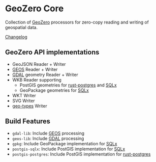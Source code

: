 # GeoZero Core

Collection of [GeoZero](https://github.com/georust/geozero) processors for zero-copy reading and writing of geospatial data.

[Changelog](https://github.com/georust/geozero/blob/master/geozero-core/CHANGELOG.md)


## GeoZero API implementations

* GeoJSON Reader + Writer
* [GEOS](https://github.com/georust/geos) Reader + Writer
* [GDAL](https://github.com/georust/gdal) geometry Reader + Writer
* WKB Reader supporting
  - PostGIS geometries for [rust-postgres](https://github.com/sfackler/rust-postgres) and [SQLx](https://github.com/launchbadge/sqlx)
  - GeoPackage geometries for [SQLx](https://github.com/launchbadge/sqlx)
* WKT Writer
* SVG Writer
* [geo-types](https://github.com/georust/geo) Writer


## Build Features

* `gdal-lib`: Include [GEOS](https://github.com/georust/geos) processing
* `geos-lib`: Include [GDAL](https://github.com/georust/gdal) processing
* `gpkg`: Include GeoPackage implementation for [SQLx](https://github.com/launchbadge/sqlx)
* `postgis-sqlx`: Include PostGIS implementation for [SQLx](https://github.com/launchbadge/sqlx)
* `postgis-postgres`: Include PostGIS implementation for [rust-postgres](https://github.com/sfackler/rust-postgres)
